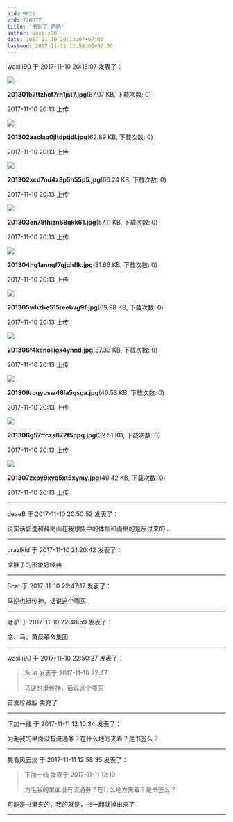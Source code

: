 ```yaml
---
aid: 9025
zid: 726077
title: '书到了 晒晒'
author: waxili90
date: 2017-11-10 20:13:07+07:00
lastmod: 2017-11-11 12:58:00+07:00
---
```


waxili90 于 2017-11-10 20:13:07 发表了：

![](https://mirrors.tuna.tsinghua.edu.cn/osdn/lgqm/72877/201301b7ttzhcf7rh1jst7.jpg)



**201301b7ttzhcf7rh1jst7.jpg**(67.07 KB, 下载次数: 0)



2017-11-10 20:13 上传



![](https://mirrors.tuna.tsinghua.edu.cn/osdn/lgqm/72877/201302aaclap0jltdptjdl.jpg)



**201302aaclap0jltdptjdl.jpg**(62.89 KB, 下载次数: 0)



2017-11-10 20:13 上传



![](https://mirrors.tuna.tsinghua.edu.cn/osdn/lgqm/72877/201302xcd7nd4z3p5h55p5.jpg)



**201302xcd7nd4z3p5h55p5.jpg**(66.24 KB, 下载次数: 0)



2017-11-10 20:13 上传



![](https://mirrors.tuna.tsinghua.edu.cn/osdn/lgqm/72877/201303en78thizn68qkk61.jpg)



**201303en78thizn68qkk61.jpg**(57.11 KB, 下载次数: 0)



2017-11-10 20:13 上传



![](https://mirrors.tuna.tsinghua.edu.cn/osdn/lgqm/72877/201304hg1anngf7gjghflk.jpg)



**201304hg1anngf7gjghflk.jpg**(81.66 KB, 下载次数: 0)



2017-11-10 20:13 上传



![](https://mirrors.tuna.tsinghua.edu.cn/osdn/lgqm/72877/201305whzbe515reebvg9f.jpg)



**201305whzbe515reebvg9f.jpg**(69.98 KB, 下载次数: 0)



2017-11-10 20:13 上传



![](https://mirrors.tuna.tsinghua.edu.cn/osdn/lgqm/72877/201306f4kenolligk4ynnd.jpg)



**201306f4kenolligk4ynnd.jpg**(37.33 KB, 下载次数: 0)



2017-11-10 20:13 上传



![](https://mirrors.tuna.tsinghua.edu.cn/osdn/lgqm/72877/201306roqyusw46la5gsga.jpg)



**201306roqyusw46la5gsga.jpg**(40.53 KB, 下载次数: 0)



2017-11-10 20:13 上传



![](https://mirrors.tuna.tsinghua.edu.cn/osdn/lgqm/72877/201306g57ftczs872f5ppq.jpg)



**201306g57ftczs872f5ppq.jpg**(32.51 KB, 下载次数: 0)



2017-11-10 20:13 上传



![](https://mirrors.tuna.tsinghua.edu.cn/osdn/lgqm/72877/201307zxpy9xyg5xt5xymy.jpg)



**201307zxpy9xyg5xt5xymy.jpg**(40.42 KB, 下载次数: 0)



2017-11-10 20:13 上传

---------

deaeB 于 2017-11-10 20:50:52 发表了：

说实话郭逸和薛岗山在我想象中的体型和画里的是反过来的...

---------

crazikid 于 2017-11-10 21:20:42 发表了：

席胖子的形象好经典

---------

Scat 于 2017-11-10 22:47:17 发表了：

马逆也挺传神，话说这个哪买

---------

老驴 于 2017-11-10 22:48:59 发表了：

席、马、萧反革命集团

---------

waxili90 于 2017-11-10 22:50:27 发表了：

> Scat 发表于 2017-11-10 22:47
> 
> 马逆也挺传神，话说这个哪买



首发珍藏版 卖完了

---------

下加一线 于 2017-11-11 12:10:34 发表了：

为毛我的里面没有流通券？在什么地方夹着？是书签么？

---------

笑看风云淡 于 2017-11-11 12:58:35 发表了：

> 下加一线 发表于 2017-11-11 12:10
> 
> 为毛我的里面没有流通券？在什么地方夹着？是书签么？



可能是书里夹的，我的就是，书一翻就掉出来了

---------

